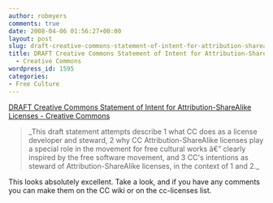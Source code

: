 ```yaml
---
author: robmyers
comments: true
date: 2008-04-06 01:56:27+00:00
layout: post
slug: draft-creative-commons-statement-of-intent-for-attribution-sharealike-licenses-creative-commons
title: DRAFT Creative Commons Statement of Intent for Attribution-ShareAlike Licenses
  - Creative Commons
wordpress_id: 1595
categories:
- Free Culture
---
```


[DRAFT Creative Commons Statement of Intent for Attribution-ShareAlike Licenses - Creative Commons](http://creativecommons.org/weblog/entry/8186)

<blockquote>_This draft statement attempts describe 1 what CC does as a license developer and steward, 2 why CC Attribution-ShareAlike licenses play a special role in the movement for free cultural works â€” clearly inspired by the free software movement, and 3 CC's intentions as steward of Attribution-ShareAlike licenses, in the context of 1 and 2._</blockquote>

This looks absolutely excellent. Take a look, and if you have any comments you can make them on the CC wiki or on the cc-licenses list.

